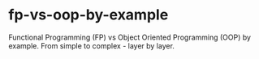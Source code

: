 # fp-vs-oop-by-example
Functional Programming (FP) vs Object Oriented Programming (OOP) by example. From simple to complex - layer by layer.
